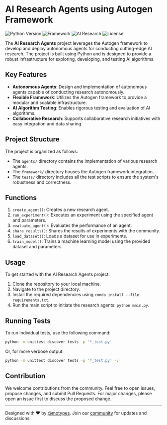 # AI Research Agents using Autogen Framework

![Python Version](https://img.shields.io/badge/Python-3.11.4-blue?logo=python)
![Framework](https://img.shields.io/badge/Framework-Autogen-brightgreen)
![AI Research](https://img.shields.io/badge/Domain-AI%20Research-orange)
![License](https://img.shields.io/badge/License-MIT-purple)

The **AI Research Agents** project leverages the Autogen framework to develop and deploy autonomous agents for conducting cutting-edge AI research. The project is built using Python and is designed to provide a robust infrastructure for exploring, developing, and testing AI algorithms.

## Key Features
- **Autonomous Agents**: Design and implementation of autonomous agents capable of conducting research autonomously.
- **Flexible Framework**: Utilizes the Autogen framework to provide a modular and scalable infrastructure.
- **AI Algorithm Testing**: Enables rigorous testing and evaluation of AI algorithms.
- **Collaborative Research**: Supports collaborative research initiatives with easy integration and data sharing.

## Project Structure
The project is organized as follows:
- The `agents/` directory contains the implementation of various research agents.
- The `framework/` directory houses the Autogen framework integration.
- The `tests/` directory includes all the test scripts to ensure the system's robustness and correctness.

## Functions
1. `create_agent()`: Creates a new research agent.
2. `run_experiment()`: Executes an experiment using the specified agent and parameters.
3. `evaluate_agent()`: Evaluates the performance of an agent.
4. `share_results()`: Shares the results of experiments with the community.
5. `load_dataset()`: Loads a dataset for use in experiments.
6. `train_model()`: Trains a machine learning model using the provided dataset and parameters.

## Usage
To get started with the AI Research Agents project:
1. Clone the repository to your local machine.
2. Navigate to the project directory.
3. Install the required dependencies using `conda install --file requirements.txt`.
4. Run the main script to initiate the research agents: `python main.py`.

## Running Tests
To run individual tests, use the following command:
```bash
python -m unittest discover tests -p '*_test.py'
```
Or, for more verbose output:
```bash
python -m unittest discover tests -p '*_test.py' -v
```

## Contribution
We welcome contributions from the community. Feel free to open issues, propose changes, and submit Pull Requests. For major changes, please open an issue first to discuss the proposed change.

---

Designed with ❤️ by [@motypes](https://twitter.com/motypes). Join our [community](https://twitter.com/motypes) for updates and discussions.


